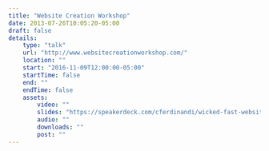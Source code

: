 ```yaml
---
title: "Website Creation Workshop"
date: 2013-07-26T10:05:20-05:00
draft: false
details:
    type: "talk"
    url: "http://www.websitecreationworkshop.com/"
    location: ""
    start: "2016-11-09T12:00:00-05:00"
    startTime: false
    end: ""
    endTime: false
    assets:
        video: ""
        slides: "https://speakerdeck.com/cferdinandi/wicked-fast-website-website-creation-workshop"
        audio: ""
        downloads: ""
        post: ""
---
```


